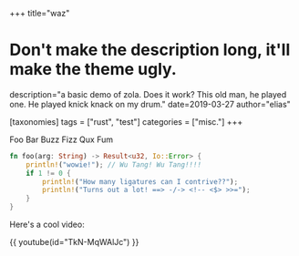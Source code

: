 +++
title="waz"
# Don't make the description long, it'll make the theme ugly.
description="a basic demo of zola. Does it work? This old man, he played one. He played knick knack on my drum."
date=2019-03-27
author="elias"

[taxonomies]
tags = ["rust", "test"]
categories = ["misc."]
+++


Foo Bar Buzz Fizz Qux Fum

```rs
fn foo(arg: String) -> Result<u32, Io::Error> {
    println!("wowie!"); // Wu Tang! Wu Tang!!!!
    if 1 != 0 {
        println!("How many ligatures can I contrive??");
        println!("Turns out a lot! ==> -/-> <!-- <$> >>=");
    }
}
```

Here's a cool video:

{{ youtube(id="TkN-MqWAlJc") }}
